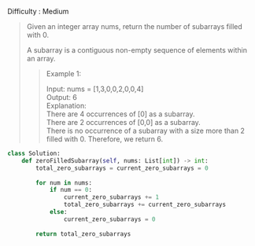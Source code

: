 Difficulty : Medium 

>Given an integer array nums, return the number of subarrays filled with 0.  
>
>A subarray is a contiguous non-empty sequence of elements within an array.
>
>>Example 1:  
>>  
>>Input: nums = [1,3,0,0,2,0,0,4]    
>>Output: 6  
>>Explanation:   
>>There are 4 occurrences of [0] as a subarray.  
>>There are 2 occurrences of [0,0] as a subarray.  
>>There is no occurrence of a subarray with a size more than 2 filled with 0. Therefore, we return 6.  

```python
class Solution:
    def zeroFilledSubarray(self, nums: List[int]) -> int:
        total_zero_subarrays = current_zero_subarrays = 0
                
        for num in nums:
            if num == 0:
                current_zero_subarrays += 1
                total_zero_subarrays += current_zero_subarrays
            else:
                current_zero_subarrays = 0
                
        return total_zero_subarrays
```        
